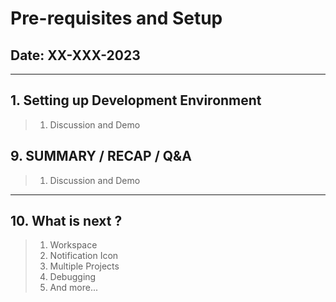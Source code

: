 # Pre-requisites and Setup

## Date: XX-XXX-2023

---

## 1. Setting up Development Environment

> 1. Discussion and Demo


## 9. SUMMARY / RECAP / Q&A

> 1. Discussion and Demo

---

## 10. What is next ?

> 1. Workspace
> 1. Notification Icon
> 1. Multiple Projects
> 1. Debugging
> 1. And more...

